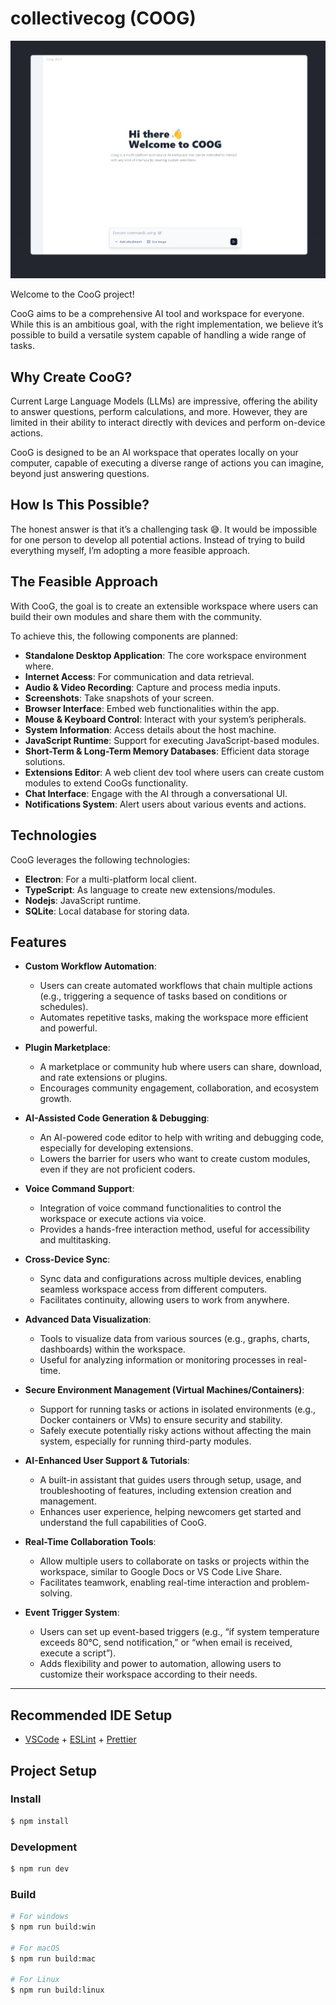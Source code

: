 # collectivecog (COOG)

![alt text](screenshots/sh-01.png)

Welcome to the CooG project!

CooG aims to be a comprehensive AI tool and workspace for everyone. While this
is an ambitious goal, with the right implementation, we believe it’s possible to
build a versatile system capable of handling a wide range of tasks.

## Why Create CooG?

Current Large Language Models (LLMs) are impressive, offering the ability to
answer questions, perform calculations, and more. However, they are limited in
their ability to interact directly with devices and perform on-device actions.

CooG is designed to be an AI workspace that operates locally on your computer,
capable of executing a diverse range of actions you can imagine, beyond just
answering questions.

## How Is This Possible?

The honest answer is that it’s a challenging task 😅. It would be impossible for
one person to develop all potential actions. Instead of trying to build
everything myself, I’m adopting a more feasible approach.

## The Feasible Approach

With CooG, the goal is to create an extensible workspace where users can build
their own modules and share them with the community.

To achieve this, the following components are planned:

- **Standalone Desktop Application**: The core workspace environment where.
- **Internet Access**: For communication and data retrieval.
- **Audio & Video Recording**: Capture and process media inputs.
- **Screenshots**: Take snapshots of your screen.
- **Browser Interface**: Embed web functionalities within the app.
- **Mouse & Keyboard Control**: Interact with your system’s peripherals.
- **System Information**: Access details about the host machine.
- **JavaScript Runtime**: Support for executing JavaScript-based modules.
- **Short-Term & Long-Term Memory Databases**: Efficient data storage solutions.
- **Extensions Editor**: A web client dev tool where users can create custom
  modules to extend CooGs functionality.
- **Chat Interface**: Engage with the AI through a conversational UI.
- **Notifications System**: Alert users about various events and actions.

## Technologies

CooG leverages the following technologies:

- **Electron**: For a multi-platform local client.
- **TypeScript**: As language to create new extensions/modules.
- **Nodejs**: JavaScript runtime.
- **SQLite**: Local database for storing data.

## Features

- **Custom Workflow Automation**:
  - Users can create automated workflows that chain multiple actions (e.g.,
    triggering a sequence of tasks based on conditions or schedules).
  - Automates repetitive tasks, making the workspace more efficient and
    powerful.

- **Plugin Marketplace**:
  - A marketplace or community hub where users can share, download, and rate
    extensions or plugins.
  - Encourages community engagement, collaboration, and ecosystem growth.

- **AI-Assisted Code Generation & Debugging**:
  - An AI-powered code editor to help with writing and debugging code,
    especially for developing extensions.
  - Lowers the barrier for users who want to create custom modules, even if they
    are not proficient coders.

- **Voice Command Support**:
  - Integration of voice command functionalities to control the workspace or
    execute actions via voice.
  - Provides a hands-free interaction method, useful for accessibility and
    multitasking.

- **Cross-Device Sync**:
  - Sync data and configurations across multiple devices, enabling seamless
    workspace access from different computers.
  - Facilitates continuity, allowing users to work from anywhere.

- **Advanced Data Visualization**:
  - Tools to visualize data from various sources (e.g., graphs, charts,
    dashboards) within the workspace.
  - Useful for analyzing information or monitoring processes in real-time.

- **Secure Environment Management (Virtual Machines/Containers)**:
  - Support for running tasks or actions in isolated environments (e.g., Docker
    containers or VMs) to ensure security and stability.
  - Safely execute potentially risky actions without affecting the main system,
    especially for running third-party modules.

- **AI-Enhanced User Support & Tutorials**:
  - A built-in assistant that guides users through setup, usage, and
    troubleshooting of features, including extension creation and management.
  - Enhances user experience, helping newcomers get started and understand the
    full capabilities of CooG.

- **Real-Time Collaboration Tools**:
  - Allow multiple users to collaborate on tasks or projects within the
    workspace, similar to Google Docs or VS Code Live Share.
  - Facilitates teamwork, enabling real-time interaction and problem-solving.

- **Event Trigger System**:
  - Users can set up event-based triggers (e.g., “if system temperature exceeds
    80°C, send notification,” or “when email is received, execute a script”).
  - Adds flexibility and power to automation, allowing users to customize their
    workspace according to their needs.

---

## Recommended IDE Setup

- [VSCode](https://code.visualstudio.com/) +
  [ESLint](https://marketplace.visualstudio.com/items?itemName=dbaeumer.vscode-eslint) +
  [Prettier](https://marketplace.visualstudio.com/items?itemName=esbenp.prettier-vscode)

## Project Setup

### Install

```bash
$ npm install
```

### Development

```bash
$ npm run dev
```

### Build

```bash
# For windows
$ npm run build:win

# For macOS
$ npm run build:mac

# For Linux
$ npm run build:linux
```

